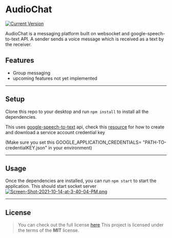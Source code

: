 AudioChat
============
[![Current Version](https://img.shields.io/badge/version-1.0.0-green.svg)](https://github.com/Joyce-O/audiobook)

AudioChat is a messaging platform built on websocket and google-speech-to-text API. A sender sends a voice message which is received as a text by the receiver.

## Features
- Group messaging
- upcoming features not yet implemented

---

## Setup
Clone this repo to your desktop and run `npm install` to install all the dependencies.

This uses [google-speech-to-text](https://cloud.google.com/speech-to-text/docs/samples) api, check this [resource](https://cloud.google.com/speech-to-text/docs/quickstart-gcloud) for how to create and download a service account credential key

(Make sure you set this GOOGLE_APPLICATION_CREDENTIALS= "PATH-TO-credentialKEY.json" in your environment)

---

## Usage

Once the dependencies are installed, you can run  `npm start` to start the application. This should start socket server
[![Screen-Shot-2021-10-14-at-3-40-04-PM.png](https://i.postimg.cc/sXMjBFZh/Screen-Shot-2021-10-14-at-3-40-04-PM.png)](https://postimg.cc/xJSD745f)

---

## License
>You can check out the full license [here](https://github.com/IgorAntun/node-chat/blob/master/LICENSE)
This project is licensed under the terms of the **MIT** license.
